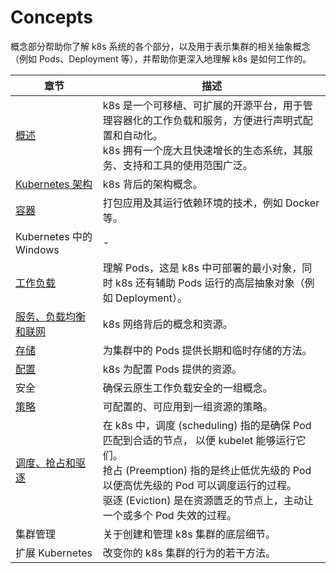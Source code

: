 # Concepts

概念部分帮助你了解 k8s 系统的各个部分，以及用于表示集群的相关抽象概念（例如 Pods、Deployment 等），并帮助你更深入地理解 k8s 是如何工作的。

章节 | 描述
-|-
[概述](overview/readme.md) | k8s 是一个可移植、可扩展的开源平台，用于管理容器化的工作负载和服务，方便进行声明式配置和自动化。<br>k8s 拥有一个庞大且快速增长的生态系统，其服务、支持和工具的使用范围广泛。
[Kubernetes 架构](arch/readme.md) | k8s 背后的架构概念。
[容器](containers/readme.md) | 打包应用及其运行依赖环境的技术，例如 Docker 等。
Kubernetes 中的 Windows | -
[工作负载](workloads/readme.md) | 理解 Pods，这是 k8s 中可部署的最小对象，同时 k8s 还有辅助 Pods 运行的高层抽象对象（例如 Deployment）。
[服务、负载均衡和联网](service-lb-network/readme.md) | k8s 网络背后的概念和资源。
[存储](storage/readme.md) | 为集群中的 Pods 提供长期和临时存储的方法。
[配置](config/readme.md) | k8s 为配置 Pods 提供的资源。
安全 | 确保云原生工作负载安全的一组概念。
[策略](policies/readme.md) | 可配置的、可应用到一组资源的策略。
[调度、抢占和驱逐](scheduling-preemption-and-eviction/readme.md) | 在 k8s 中，调度 (scheduling) 指的是确保 Pod 匹配到合适的节点， 以便 kubelet 能够运行它们。<br>抢占 (Preemption) 指的是终止低优先级的 Pod 以便高优先级的 Pod 可以调度运行的过程。<br>驱逐 (Eviction) 是在资源匮乏的节点上，主动让一个或多个 Pod 失效的过程。
集群管理 | 关于创建和管理 k8s 集群的底层细节。
扩展 Kubernetes | 改变你的 k8s 集群的行为的若干方法。
